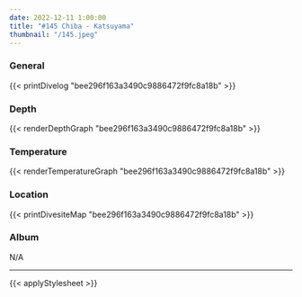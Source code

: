 ```yaml
---
date: 2022-12-11 1:00:00
title: "#145 Chiba - Katsuyama"
thumbnail: "/145.jpeg"
---
```


### General

{{< printDivelog "bee296f163a3490c9886472f9fc8a18b" >}}

### Depth

{{< renderDepthGraph "bee296f163a3490c9886472f9fc8a18b" >}}

### Temperature

{{< renderTemperatureGraph "bee296f163a3490c9886472f9fc8a18b" >}}

### Location

{{< printDivesiteMap "bee296f163a3490c9886472f9fc8a18b" >}}

### Album

N/A

---

{{< applyStylesheet >}}
